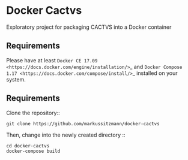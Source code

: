 Docker Cactvs
=============

Exploratory project for packaging CACTVS into a Docker container

Requirements
------------

Please have at least `Docker CE 17.09 <https://docs.docker.com/engine/installation/>`_ and `Docker Compose 1.17 <https://docs.docker.com/compose/install/>`_ installed on your system.

Requirements
------------

Clone the repository::

    git clone https://github.com/markussitzmann/docker-cactvs

Then, change into the newly created directory ::

    cd docker-cactvs
    docker-compose build

